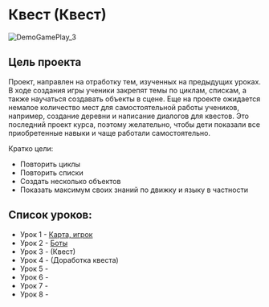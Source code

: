 # Квест (Квест)

![DemoGamePlay_3](https://github.com/user-attachments/assets/638da84d-067d-4f3c-a0ed-d21bba345926)


## Цель проекта
Проект, направлен на отработку тем, изученных на предыдущих уроках. В ходе создания игры ученики закрепят темы по циклам, спискам, а также научаться создавать объекты в сцене.
Еще на проекте ожидается немалое количество мест для самостоятельной работы учеников, например, создание деревни и написание диалогов для квестов.
Это последний проект курса, поэтому желательно, чтобы дети показали все приобретенные навыки и чаще работали самостоятельно.

Кратко цели:
- Повторить циклы
- Повторить списки
- Создать несколько объектов
- Показать максимум своих знаний по движку и языку в частности

## Список уроков:
- Урок 1 - [Карта, игрок](https://github.com/IT-Compot/Python-methodologies/blob/main/lessons/Quest/lessons/lesson-1.md)
- Урок 2 - [Боты](#урок-2)
- Урок 3 - (Квест)
- Урок 4 - (Доработка квеста)
- Урок 5 - 
- Урок 6 - 
- Урок 7 - 
- Урок 8 - 
